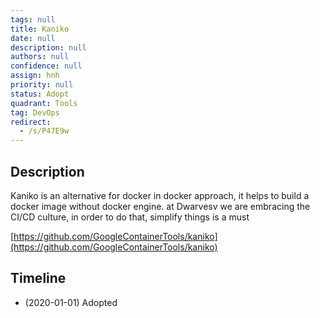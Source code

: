 ```yaml
---
tags: null
title: Kaniko
date: null
description: null
authors: null
confidence: null
assign: hnh
priority: null
status: Adopt
quadrant: Tools
tag: DevOps
redirect:
  - /s/P47E9w
---
```


## Description

Kaniko is an alternative for docker in docker approach, it helps to build a docker image without docker engine. at Dwarvesv we are embracing the CI/CD culture, in order to do that, simplify things is a must

[https://github.com/GoogleContainerTools/kaniko](https://github.com/GoogleContainerTools/kaniko)

## Timeline

- (2020-01-01) Adopted
